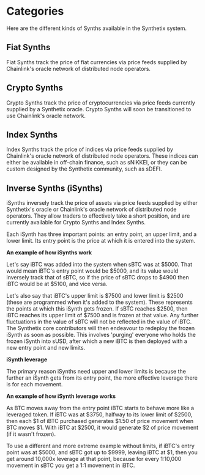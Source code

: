 # Categories

Here are the different kinds of Synths available in the Synthetix system. 

## Fiat Synths

Fiat Synths track the price of fiat currencies via price feeds supplied by Chainlink's oracle network of distributed node operators.  

## Crypto Synths

Crypto Synths track the price of cryptocurrencies via price feeds currently supplied by a Synthetix oracle. Crypto Synths will soon be transitioned to use Chainlink's oracle network. 

## Index Synths

Index Synths track the price of indices via price feeds supplied by Chainlink's oracle network of distributed node operators. 
These indices can either be available in off-chain finance, such as sNIKKEI, or they can be custom designed by the Synthetix community, such as sDEFI. 

## Inverse Synths (iSynths)

iSynths inversely track the price of assets via price feeds supplied by either Synthetix's oracle or Chainlink's oracle network of distributed node operators. 
They allow traders to effectively take a short position, and are currently available for Crypto Synths and Index Synths. 

Each iSynth has three important points: an entry point, an upper limit, and a lower limit. Its entry point is the price at which it is entered into the system. 

**An example of how iSynths work**

Let's say iBTC was added into the system when sBTC was at $5000. That would mean iBTC's entry point would be $5000, and its value would inversely track that of sBTC, so if the price of sBTC drops to $4900 then iBTC would be at $5100, and vice versa.  

Let's also say that iBTC's upper limit is $7500 and lower limit is $2500 (these are programmed when it's added to the system). These represents the points at which this iSynth gets frozen. If sBTC reaches $2500, then iBTC reaches its upper limit of $7500 and is frozen at that value. Any further fluctuations in the value of sBTC will not be reflected in the value of iBTC. The Synthetix core contributors will then endeavour to redeploy the frozen iSynth as soon as possible. This involves 'purging' everyone who holds the frozen iSynth into sUSD, after which a new iBTC is then deployed with a new entry point and new limits.  

**iSynth leverage**

The primary reason iSynths need upper and lower limits is because the further an iSynth gets from its entry point, the more effective leverage there is for each movement. 

**An example of how iSynth leverage works**

As BTC moves away from the entry point iBTC starts to behave more like a leveraged token. If iBTC was at $3750, halfway to its lower limit of $2500, then each $1 of iBTC purchased generates $1.50 of price movement when BTC moves $1. With iBTC at $2500, it would generate $2 of price movement (if it wasn't frozen).  

To use a different and more extreme example without limits, if iBTC's entry point was at $5000, and sBTC got up to $9999, leaving iBTC at $1, then you get around 10,000x leverage at that point, because for every 1:10,000 movement in sBTC you get a 1:1 movement in iBTC. 

